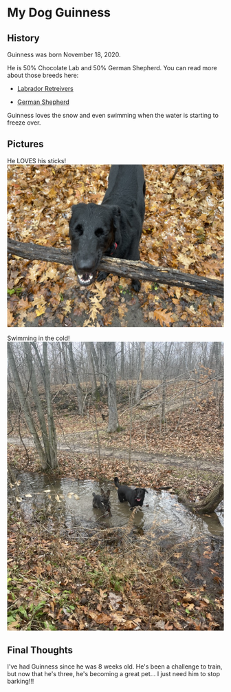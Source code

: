 # My Dog Guinness

## History

Guinness was born November 18, 2020.  

He is 50% Chocolate Lab and 50% German Shepherd.  You can read more about those breeds here:

* [Labrador Retreivers](https://en.wikipedia.org/wiki/Labrador_Retriever)

* [German Shepherd](https://en.wikipedia.org/wiki/German_Shepherd)

Guinness loves the snow and even swimming when the water is starting to freeze over. 

## Pictures

He LOVES his sticks!
![file](Guinness_Stick.jpeg)

Swimming in the cold!
![file](swimming.jpeg)

## Final Thoughts

I've had Guinness since he was 8 weeks old.  He's been a challenge to train, but now that he's three, he's becoming a great pet... I just need him to stop barking!!!
